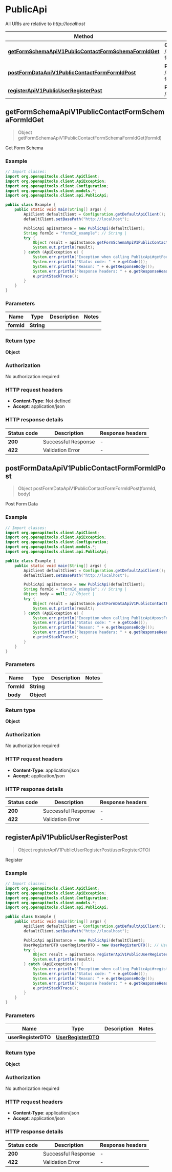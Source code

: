 # PublicApi

All URIs are relative to *http://localhost*

| Method | HTTP request | Description |
|------------- | ------------- | -------------|
| [**getFormSchemaApiV1PublicContactFormSchemaFormIdGet**](PublicApi.md#getFormSchemaApiV1PublicContactFormSchemaFormIdGet) | **GET** /api/v1/public/contact-form/schema/{formId} | Get Form Schema |
| [**postFormDataApiV1PublicContactFormFormIdPost**](PublicApi.md#postFormDataApiV1PublicContactFormFormIdPost) | **POST** /api/v1/public/contact-form/{formId} | Post Form Data |
| [**registerApiV1PublicUserRegisterPost**](PublicApi.md#registerApiV1PublicUserRegisterPost) | **POST** /api/v1/public/user/register | Register |



## getFormSchemaApiV1PublicContactFormSchemaFormIdGet

> Object getFormSchemaApiV1PublicContactFormSchemaFormIdGet(formId)

Get Form Schema

### Example

```java
// Import classes:
import org.openapitools.client.ApiClient;
import org.openapitools.client.ApiException;
import org.openapitools.client.Configuration;
import org.openapitools.client.models.*;
import org.openapitools.client.api.PublicApi;

public class Example {
    public static void main(String[] args) {
        ApiClient defaultClient = Configuration.getDefaultApiClient();
        defaultClient.setBasePath("http://localhost");

        PublicApi apiInstance = new PublicApi(defaultClient);
        String formId = "formId_example"; // String | 
        try {
            Object result = apiInstance.getFormSchemaApiV1PublicContactFormSchemaFormIdGet(formId);
            System.out.println(result);
        } catch (ApiException e) {
            System.err.println("Exception when calling PublicApi#getFormSchemaApiV1PublicContactFormSchemaFormIdGet");
            System.err.println("Status code: " + e.getCode());
            System.err.println("Reason: " + e.getResponseBody());
            System.err.println("Response headers: " + e.getResponseHeaders());
            e.printStackTrace();
        }
    }
}
```

### Parameters


| Name | Type | Description  | Notes |
|------------- | ------------- | ------------- | -------------|
| **formId** | **String**|  | |

### Return type

**Object**

### Authorization

No authorization required

### HTTP request headers

- **Content-Type**: Not defined
- **Accept**: application/json


### HTTP response details
| Status code | Description | Response headers |
|-------------|-------------|------------------|
| **200** | Successful Response |  -  |
| **422** | Validation Error |  -  |


## postFormDataApiV1PublicContactFormFormIdPost

> Object postFormDataApiV1PublicContactFormFormIdPost(formId, body)

Post Form Data

### Example

```java
// Import classes:
import org.openapitools.client.ApiClient;
import org.openapitools.client.ApiException;
import org.openapitools.client.Configuration;
import org.openapitools.client.models.*;
import org.openapitools.client.api.PublicApi;

public class Example {
    public static void main(String[] args) {
        ApiClient defaultClient = Configuration.getDefaultApiClient();
        defaultClient.setBasePath("http://localhost");

        PublicApi apiInstance = new PublicApi(defaultClient);
        String formId = "formId_example"; // String | 
        Object body = null; // Object | 
        try {
            Object result = apiInstance.postFormDataApiV1PublicContactFormFormIdPost(formId, body);
            System.out.println(result);
        } catch (ApiException e) {
            System.err.println("Exception when calling PublicApi#postFormDataApiV1PublicContactFormFormIdPost");
            System.err.println("Status code: " + e.getCode());
            System.err.println("Reason: " + e.getResponseBody());
            System.err.println("Response headers: " + e.getResponseHeaders());
            e.printStackTrace();
        }
    }
}
```

### Parameters


| Name | Type | Description  | Notes |
|------------- | ------------- | ------------- | -------------|
| **formId** | **String**|  | |
| **body** | **Object**|  | |

### Return type

**Object**

### Authorization

No authorization required

### HTTP request headers

- **Content-Type**: application/json
- **Accept**: application/json


### HTTP response details
| Status code | Description | Response headers |
|-------------|-------------|------------------|
| **200** | Successful Response |  -  |
| **422** | Validation Error |  -  |


## registerApiV1PublicUserRegisterPost

> Object registerApiV1PublicUserRegisterPost(userRegisterDTO)

Register

### Example

```java
// Import classes:
import org.openapitools.client.ApiClient;
import org.openapitools.client.ApiException;
import org.openapitools.client.Configuration;
import org.openapitools.client.models.*;
import org.openapitools.client.api.PublicApi;

public class Example {
    public static void main(String[] args) {
        ApiClient defaultClient = Configuration.getDefaultApiClient();
        defaultClient.setBasePath("http://localhost");

        PublicApi apiInstance = new PublicApi(defaultClient);
        UserRegisterDTO userRegisterDTO = new UserRegisterDTO(); // UserRegisterDTO | 
        try {
            Object result = apiInstance.registerApiV1PublicUserRegisterPost(userRegisterDTO);
            System.out.println(result);
        } catch (ApiException e) {
            System.err.println("Exception when calling PublicApi#registerApiV1PublicUserRegisterPost");
            System.err.println("Status code: " + e.getCode());
            System.err.println("Reason: " + e.getResponseBody());
            System.err.println("Response headers: " + e.getResponseHeaders());
            e.printStackTrace();
        }
    }
}
```

### Parameters


| Name | Type | Description  | Notes |
|------------- | ------------- | ------------- | -------------|
| **userRegisterDTO** | [**UserRegisterDTO**](UserRegisterDTO.md)|  | |

### Return type

**Object**

### Authorization

No authorization required

### HTTP request headers

- **Content-Type**: application/json
- **Accept**: application/json


### HTTP response details
| Status code | Description | Response headers |
|-------------|-------------|------------------|
| **200** | Successful Response |  -  |
| **422** | Validation Error |  -  |

